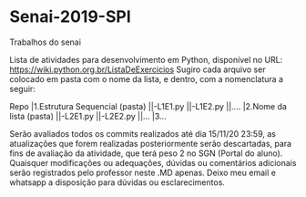# Senai-2019-SPI
Trabalhos do senai

 Lista de atividades para desenvolvimento em Python, disponível no URL: https://wiki.python.org.br/ListaDeExercicios
 Sugiro cada arquivo ser colocado em pasta com o nome da lista, e dentro, com a nomenclatura a seguir:

Repo
|1.Estrutura Sequencial (pasta)
||-L1E1.py
||-L1E2.py
||....
|2.Nome da lista (pasta)
||-L2E1.py
||-L2E2.py
||...
|3...

 Serão avaliados todos os commits realizados até dia 15/11/20 23:59, as atualizações que forem realizadas posteriormente serão descartadas, para fins de avaliação da atividade, que terá peso 2 no SGN (Portal do aluno).
 Quaisquer modificações ou adequações, dúvidas ou comentários adicionais serão registrados pelo professor neste .MD apenas.
 Deixo meu email e whatsapp a disposição para dúvidas ou esclarecimentos.
